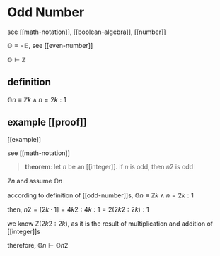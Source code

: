 # Odd Number

see [[math-notation]], [[boolean-algebra]], [[number]]

$\mathbb O \equiv \lnot \mathbb E$, see [[even-number]]

$\mathbb O \vdash \mathbb Z$

## definition

$\mathbb On \equiv \mathbb Z k \land n = 2k : 1$

## example [[proof]]

[[example]]

see [[math-notation]]

> **theorem**: let $n$ be an [[integer]]. if $n$ is odd, then $n2$ is odd

$\mathbb Z n$ and assume $\mathbb On$

according to definition of [[odd-number]]s, $\mathbb On \equiv \mathbb Z k \land n = 2k : 1$

then, $n2 = [2k \cdot 1] = 4k2 : 4k : 1 = 2(2k2 : 2k) : 1$

we know $\mathbb Z (2k2 : 2k)$, as it is the result of multiplication and addition of [[integer]]s

therefore, $\mathbb On \vdash \mathbb On2$
